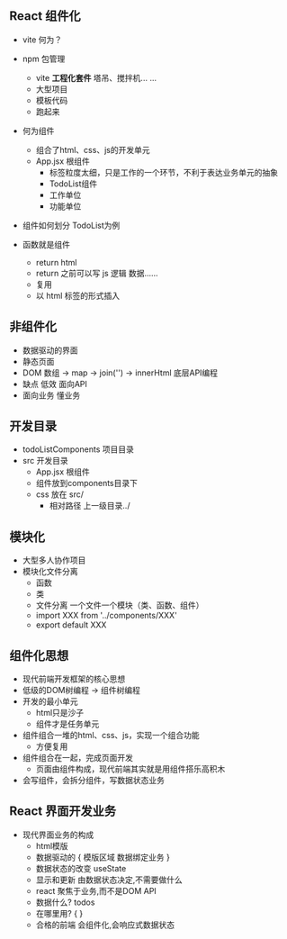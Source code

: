 ## React 组件化

- vite 何为？
- npm 包管理
  - vite **工程化套件** 塔吊、搅拌机... ...
  - 大型项目
  - 模板代码
  - 跑起来

- 何为组件
  - 组合了html、css、js的开发单元
  - App.jsx 根组件
    - 标签粒度太细，只是工作的一个环节，不利于表达业务单元的抽象
    - TodoList组件
    - 工作单位
    - 功能单位
- 组件如何划分 TodoList为例
- 函数就是组件
  - return html
  - return 之前可以写 js 逻辑 数据......
  - 复用
  - 以 html 标签的形式插入

## 非组件化
- 数据驱动的界面
- 静态页面
- DOM 数组 -> map -> join('') -> innerHtml 底层API编程
- 缺点 低效 面向API
- 面向业务 懂业务

## 开发目录
- todoListComponents 项目目录
- src 开发目录
  - App.jsx 根组件
  - 组件放到components目录下
  - css 放在 src/
    - 相对路径 上一级目录../


## 模块化
- 大型多人协作项目
- 模块化文件分离
  - 函数
  - 类
  - 文件分离 一个文件一个模块（类、函数、组件）
  - import XXX from '../components/XXX'
  - export default XXX


## 组件化思想
- 现代前端开发框架的核心思想
- 低级的DOM树编程 -> 组件树编程
- 开发的最小单元
  - html只是沙子
  - 组件才是任务单元
- 组件组合一堆的html、css、js，实现一个组合功能
  - 方便复用
- 组件组合在一起，完成页面开发
  - 页面由组件构成，现代前端其实就是用组件搭乐高积木
- 会写组件，会拆分组件，写数据状态业务


## React 界面开发业务
- 现代界面业务的构成
  - html模版
  - 数据驱动的 { 模版区域 数据绑定业务 }
  - 数据状态的改变 useState
  - 显示和更新 由数据状态决定,不需要做什么
  - react 聚焦于业务,而不是DOM API
  - 数据什么? todos
  - 在哪里用? { }
  - 合格的前端 会组件化,会响应式数据状态